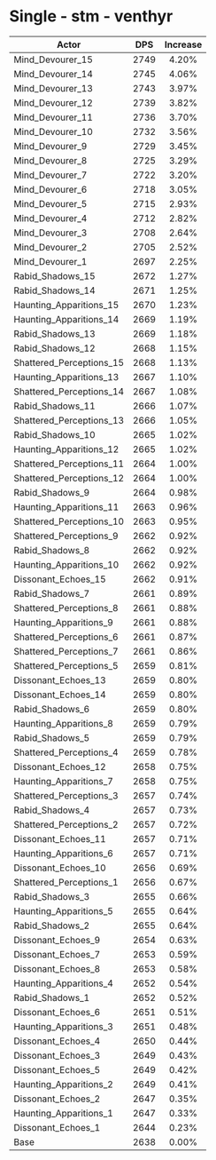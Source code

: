 # Single - stm - venthyr
| Actor | DPS | Increase |
|---|:---:|:---:|
|Mind_Devourer_15|2749|4.20%|
|Mind_Devourer_14|2745|4.06%|
|Mind_Devourer_13|2743|3.97%|
|Mind_Devourer_12|2739|3.82%|
|Mind_Devourer_11|2736|3.70%|
|Mind_Devourer_10|2732|3.56%|
|Mind_Devourer_9|2729|3.45%|
|Mind_Devourer_8|2725|3.29%|
|Mind_Devourer_7|2722|3.20%|
|Mind_Devourer_6|2718|3.05%|
|Mind_Devourer_5|2715|2.93%|
|Mind_Devourer_4|2712|2.82%|
|Mind_Devourer_3|2708|2.64%|
|Mind_Devourer_2|2705|2.52%|
|Mind_Devourer_1|2697|2.25%|
|Rabid_Shadows_15|2672|1.27%|
|Rabid_Shadows_14|2671|1.25%|
|Haunting_Apparitions_15|2670|1.23%|
|Haunting_Apparitions_14|2669|1.19%|
|Rabid_Shadows_13|2669|1.18%|
|Rabid_Shadows_12|2668|1.15%|
|Shattered_Perceptions_15|2668|1.13%|
|Haunting_Apparitions_13|2667|1.10%|
|Shattered_Perceptions_14|2667|1.08%|
|Rabid_Shadows_11|2666|1.07%|
|Shattered_Perceptions_13|2666|1.05%|
|Rabid_Shadows_10|2665|1.02%|
|Haunting_Apparitions_12|2665|1.02%|
|Shattered_Perceptions_11|2664|1.00%|
|Shattered_Perceptions_12|2664|1.00%|
|Rabid_Shadows_9|2664|0.98%|
|Haunting_Apparitions_11|2663|0.96%|
|Shattered_Perceptions_10|2663|0.95%|
|Shattered_Perceptions_9|2662|0.92%|
|Rabid_Shadows_8|2662|0.92%|
|Haunting_Apparitions_10|2662|0.92%|
|Dissonant_Echoes_15|2662|0.91%|
|Rabid_Shadows_7|2661|0.89%|
|Shattered_Perceptions_8|2661|0.88%|
|Haunting_Apparitions_9|2661|0.88%|
|Shattered_Perceptions_6|2661|0.87%|
|Shattered_Perceptions_7|2661|0.86%|
|Shattered_Perceptions_5|2659|0.81%|
|Dissonant_Echoes_13|2659|0.80%|
|Dissonant_Echoes_14|2659|0.80%|
|Rabid_Shadows_6|2659|0.80%|
|Haunting_Apparitions_8|2659|0.79%|
|Rabid_Shadows_5|2659|0.79%|
|Shattered_Perceptions_4|2659|0.78%|
|Dissonant_Echoes_12|2658|0.75%|
|Haunting_Apparitions_7|2658|0.75%|
|Shattered_Perceptions_3|2657|0.74%|
|Rabid_Shadows_4|2657|0.73%|
|Shattered_Perceptions_2|2657|0.72%|
|Dissonant_Echoes_11|2657|0.71%|
|Haunting_Apparitions_6|2657|0.71%|
|Dissonant_Echoes_10|2656|0.69%|
|Shattered_Perceptions_1|2656|0.67%|
|Rabid_Shadows_3|2655|0.66%|
|Haunting_Apparitions_5|2655|0.64%|
|Rabid_Shadows_2|2655|0.64%|
|Dissonant_Echoes_9|2654|0.63%|
|Dissonant_Echoes_7|2653|0.59%|
|Dissonant_Echoes_8|2653|0.58%|
|Haunting_Apparitions_4|2652|0.54%|
|Rabid_Shadows_1|2652|0.52%|
|Dissonant_Echoes_6|2651|0.51%|
|Haunting_Apparitions_3|2651|0.48%|
|Dissonant_Echoes_4|2650|0.44%|
|Dissonant_Echoes_3|2649|0.43%|
|Dissonant_Echoes_5|2649|0.42%|
|Haunting_Apparitions_2|2649|0.41%|
|Dissonant_Echoes_2|2647|0.35%|
|Haunting_Apparitions_1|2647|0.33%|
|Dissonant_Echoes_1|2644|0.23%|
|Base|2638|0.00%|

